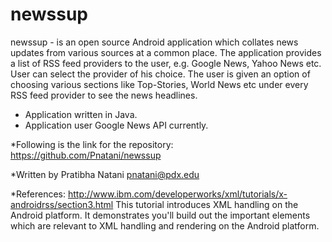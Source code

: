 newssup
=======

newssup - is an open source Android application which collates news updates from various sources at a common place.
The application provides a list of RSS feed providers to the user, e.g. Google News, Yahoo News etc. User can select the provider of his choice. The user is given an option of choosing various sections like  Top-Stories, World News etc under every RSS feed provider to see the news headlines.
* Application written in Java.
* Application user Google News API currently.

*Following is the link for the repository:
https://github.com/Pnatani/newssup

*Written by Pratibha Natani pnatani@pdx.edu

*References:
http://www.ibm.com/developerworks/xml/tutorials/x-androidrss/section3.html
This tutorial introduces XML handling on the Android platform. It demonstrates  you'll build out the important elements which are relevant to XML handling and rendering on the Android platform.
